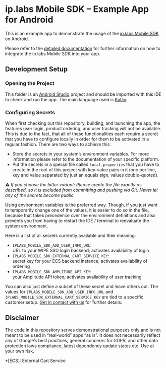 # ip.labs Mobile SDK – Example App for Android

This is an example app to demonstrate the usage of the [ip.labs Mobile SDK](https://www.iplabs.com/photo-commerce-mobile-sdk/) on Android.

Please refer to the [detailed documentation](https://docs.sdk.iplabs.io/) for further information on how to integrate the ip.labs Mobile SDK into your app.

## Development Setup

### Opening the Project

This folder is an [Android Studio](https://developer.android.com/studio/) project and should be imported with this IDE to check and run the app. The main language used is [Kotlin](https://kotlinlang.org/).

### Configuring Secrets

When first checking out this repository, building, and launching the app, the features user login, product ordering, and user tracking will not be available. This is due to the fact, that all of these functionalities each require a secret that you have to configure locally in order for them to be activated in a regular fashion. There are two ways to achieve this:

* Store the secrets in your system’s environment variables. For more information please refer to the documentation of your specific platform.
* Put the secrets in a special file called `local.properties` that you have to create in the root of this project with key-value pairs in it (one per line, key and value separated by just an equals sign, values double-quoted).

⚠️ *If you choose the latter variant: Please create the file exactly as described, so it is excluded from committing and pushing via Git. Never let any of the secrets become public.*

Using environment variables is the preferred way. Though, if you just want to temporarily change one of the values, it is easier to do so in the file, because that takes precedence over the environment definitions and also prevents you from having to restart the IDE / terminal to reevaluate the system environment.

Here is a list of all secrets currently available and their meaning:

* `IPLABS_MOBILE_SDK_ADD_USER_INFO_URL`:  
URL to your WIPE SSO login backend; activates availability of login
* `IPLABS_MOBILE_SDK_EXTERNAL_CART_SERVICE_KEY`:  
secret key for your ECS backend instance; activates availability of ordering
* `IPLABS_MOBILE_SDK_AMPLITUDE_API_KEY`:  
your Amplitude API token; activates availability of user tracking

You can also just define a subset of these secret and leave others out. The values for `IPLABS_MOBILE_SDK_ADD_USER_INFO_URL` and `IPLABS_MOBILE_SDK_EXTERNAL_CART_SERVICE_KEY` are tied to a specific customer setup. [Get in contact with us](https://www.iplabs.com/photo-commerce-mobile-sdk/) for further details.

## Disclaimer

The code in this repository serves demonstrational purposes only and is not meant to be used in “real-world” apps “as is”. It does not necessarily reflect any of Google’s best practices, general concerns for GDPR, and other data protection laws compliance, latest dependency update states etc. Use at your own risk.

*[ECS]: External Cart Service
